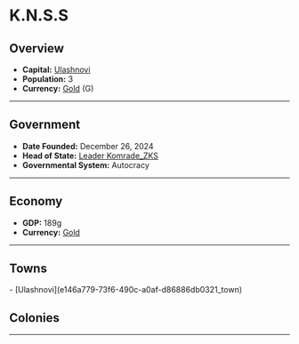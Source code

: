 <!--UNDEDITED FILE, remove this entire line if this file has been edited!-->
# <!--NAME-->K.N.S.S<!--NAME-->

## Overview

- **Capital:** <!--CAPITAL_LINK-->[Ulashnovi](e146a779-73f6-490c-a0af-d86886db0321_town)<!--CAPITAL_LINK-->
- **Population:** <!--POPULATION-->3<!--POPULATION-->
- **Currency:** <!--CURRENCY_LINK-->[Gold](Gold_currency)<!--CURRENCY_LINK--> (<!--CURRENCY_ABV-->G<!--CURRENCY_ABV-->)

---

## Government

- **Date Founded:** <!--FOUNDED-->December 26, 2024<!--FOUNDED-->
- **Head of State:** <!--LEADER_TITLE_LINK-->[Leader Komrade_ZKS](Komrade_ZKS_user)<!--LEADER_TITLE_LINK-->
- **Governmental System:** <!--GOVERNMENT-->Autocracy<!--GOVERNMENT-->

---

## Economy

- **GDP:** <!--GDP-->189g<!--GDP-->
- **Currency:** <!--CURRENCY_LINK-->[Gold](Gold_currency)<!--CURRENCY_LINK-->

---

## Towns

<!--TOWNS-->- [Ulashnovi](e146a779-73f6-490c-a0af-d86886db0321_town)<!--TOWNS-->

## Colonies

<!--COLONIES--><!--COLONIES-->

---